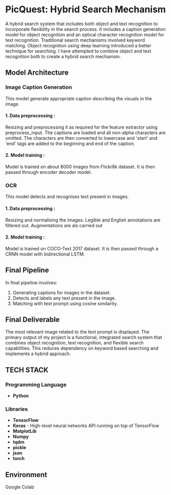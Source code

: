 # PicQuest: Hybrid Search Mechanism
A hybrid search system that includes both object and text recognition to incorporate flexibility in the search process. It includes a caption generation model for object recognition and an optical character recognition model for text recognition. Traditional search mechanisms involved keyword matching. Object recognition using deep learning introduced a better technique for searching. I have attempted to combine object and text recognition both to create a hybrid search mechanism. 
## Model Architecture
### Image Caption Generation
This model generate appropriate caption describing the visuals in the image. 
#### 1. Data preprocessing :
Resizing and preprocessing it as required for the feature extractor using preprocess_input.
The captions are loaded and all non-alpha characters are omitted. The characters are then converted to lowercase and 'start' and 'end' tags are added to the beginning and end of the caption.
#### 2. Model training :
Model is trained on about 8000 images from Flickr8k dataset. It is then passed through encoder decoder model.
### OCR 
This model detects and recognises text present in images.
#### 1. Data preprocessing :
Resizing and normalising the images.
Legible and English annotations are filtered out.
Augmentations are als carried out
#### 2. Model training :
Model is trained on COCO-Text 2017 dataset. It is then passed through a CRNN model with bidirectional LSTM.
## Final Pipeline
In final pipeline involves:
1. Generating captions for images in the dataset.
2. Detects and labels any text present in the image.
3. Matching with text prompt using cosine similarity.
##  Final Deliverable
The most relevant image related to the text prompt is displayed. The primary output of my project is a functional, integrated search system that combines object recognition, text recognition, and flexible search capabilities. This reduces dependency on keyword based searching and implements a hybrid approach.
## TECH STACK
### Programming Language
- **Python**
### Libraries
- **TensorFlow**
- **Keras** - High-level neural networks API running on top of TensorFlow
- **MatplotLib** 
- **Numpy**
- **tqdm**
- **pickle**
- **json**
- **torch**
## Environment
Google Colab
